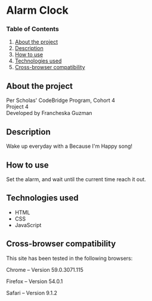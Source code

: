 # Alarm Clock

### Table of Contents

1. [About the project](#about)
2. [Description](#description)
3. [How to use](#instructions)
4. [Technologies used](#technologies)
5. [Cross-browser compatibility](#compatibility)

## <a id="about">About the project</a>

Per Scholas' CodeBridge Program, Cohort 4 <br />
Project 4 <br />
Developed by Francheska Guzman

## <a id="description">Description</a>

Wake up everyday with a Because I'm Happy song!

## <a id="instructions">How to use</a>

Set the alarm, and wait until the current time reach it out.

## <a id="technologies">Technologies used</a>

* HTML
* CSS
* JavaScript

## <a id="compatibility">Cross-browser compatibility</a>

This site has been tested in the following browsers:

Chrome – Version 59.0.3071.115 

Firefox – Version 54.0.1

Safari – Version 9.1.2